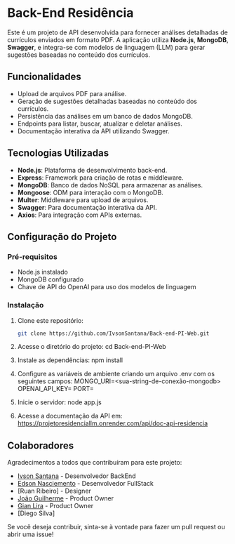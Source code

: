 # Back-End Residência

Este é um projeto de API desenvolvida para fornecer análises detalhadas de currículos enviados em formato PDF. A aplicação utiliza **Node.js**, **MongoDB**, **Swagger**, e integra-se com modelos de linguagem (LLM) para gerar sugestões baseadas no conteúdo dos currículos.

## Funcionalidades

- Upload de arquivos PDF para análise.
- Geração de sugestões detalhadas baseadas no conteúdo dos currículos.
- Persistência das análises em um banco de dados MongoDB.
- Endpoints para listar, buscar, atualizar e deletar análises.
- Documentação interativa da API utilizando Swagger.

## Tecnologias Utilizadas

- **Node.js**: Plataforma de desenvolvimento back-end.
- **Express**: Framework para criação de rotas e middleware.
- **MongoDB**: Banco de dados NoSQL para armazenar as análises.
- **Mongoose**: ODM para interação com o MongoDB.
- **Multer**: Middleware para upload de arquivos.
- **Swagger**: Para documentação interativa da API.
- **Axios**: Para integração com APIs externas.

## Configuração do Projeto

### Pré-requisitos

- Node.js instalado
- MongoDB configurado
- Chave de API do OpenAI para uso dos modelos de linguagem

### Instalação

1. Clone este repositório:
   ```bash
   git clone https://github.com/IvsonSantana/Back-end-PI-Web.git

2. Acesse o diretório do projeto:
    cd Back-end-PI-Web

3. Instale as dependências:
    npm install

4. Configure as variáveis de ambiente criando um arquivo .env com os seguintes campos:
    MONGO_URI=<sua-string-de-conexão-mongodb>
    OPENAI_API_KEY=<sua-chave-da-api-openai>
    PORT=<porta-desejada-ou-3000>

5. Inicie o servidor:
    node app.js

6. Acesse a documentação da API em:
    https://projetoresidenciallm.onrender.com/api/doc-api-residencia

## Colaboradores

Agradecimentos a todos que contribuíram para este projeto:

- [Ivson Santana](https://github.com/IvsonSantana) - Desenvolvedor BackEnd
- [Edson Nasciemento](https://github.com/Edson-N-Silva) - Desenvolvedor FullStack
- [Ruan Ribeiro] - Designer
- [João Guilherme](https://github.com/JotaaLm) - Product Owner
- [Gian Lira](https://github.com/GVlira) - Product Owner
- [Diego Silva]

Se você deseja contribuir, sinta-se à vontade para fazer um pull request ou abrir uma issue!